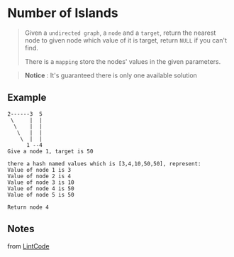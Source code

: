 # Number of Islands

> Given a `undirected graph`, a `node` and a `target`, return the nearest node to given node which value of it is target, return `NULL` if you can't find.
>
> There is a `mapping` store the nodes' values in the given parameters.

> __Notice__ : It's guaranteed there is only one available solution

## Example

```
2------3  5
 \     |  | 
  \    |  |
   \   |  |
    \  |  |
      1 --4
Give a node 1, target is 50

there a hash named values which is [3,4,10,50,50], represent:
Value of node 1 is 3
Value of node 2 is 4
Value of node 3 is 10
Value of node 4 is 50
Value of node 5 is 50

Return node 4
```

## Notes

from [LintCode](http://www.lintcode.com/en/problem/search-graph-nodes/)